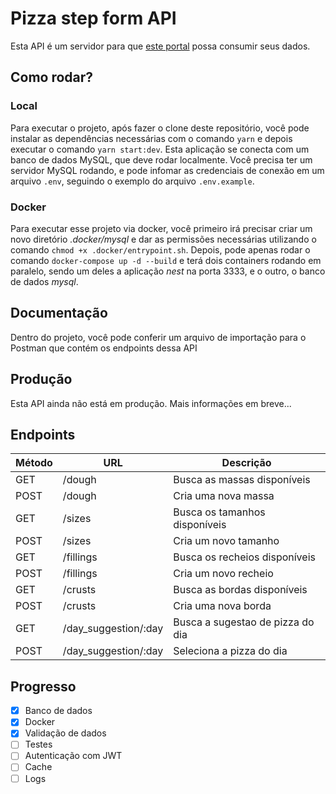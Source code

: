 # Pizza step form API

Esta API é um servidor para que [este portal](https://github.com/erickTrettel/pizza-step-form-portal) possa consumir seus dados.

## Como rodar?

### Local

Para executar o projeto, após fazer o clone deste repositório, você pode instalar as dependências necessárias
com o comando `yarn` e depois executar o comando `yarn start:dev`.
Esta aplicação se conecta com um banco de dados MySQL, que deve rodar localmente. Você precisa ter um servidor
MySQL rodando, e pode infomar as credenciais de conexão em um arquivo `.env`, seguindo o exemplo do arquivo
`.env.example`.

### Docker

Para executar esse projeto via docker, você primeiro irá precisar criar um novo diretório *.docker/mysql* e dar as permissões
necessárias utilizando o comando `chmod +x .docker/entrypoint.sh`. Depois, pode apenas rodar o comando `docker-compose up -d --build`
e terá dois containers rodando em paralelo, sendo um deles a aplicação *nest* na porta 3333, e o outro, o banco de dados *mysql*.

## Documentação

Dentro do projeto, você pode conferir um arquivo de importação para o Postman que contém os endpoints dessa API

## Produção

Esta API ainda não está em produção. Mais informações em breve...

## Endpoints

| Método | URL                  | Descrição                        |
| ------ | -------------------- | -------------------------------- |
| GET    | /dough               | Busca as massas disponíveis      |
| POST   | /dough               | Cria uma nova massa              |
| GET    | /sizes               | Busca os tamanhos disponíveis    |
| POST   | /sizes               | Cria um novo tamanho             |
| GET    | /fillings            | Busca os recheios disponíveis    |
| POST   | /fillings            | Cria um novo recheio             |
| GET    | /crusts              | Busca as bordas disponíveis      |
| POST   | /crusts              | Cria uma nova borda              |
| GET    | /day_suggestion/:day | Busca a sugestao de pizza do dia |
| POST   | /day_suggestion/:day | Seleciona a pizza do dia         |

## Progresso

- [x] Banco de dados
- [x] Docker
- [x] Validação de dados
- [ ] Testes
- [ ] Autenticação com JWT
- [ ] Cache
- [ ] Logs
